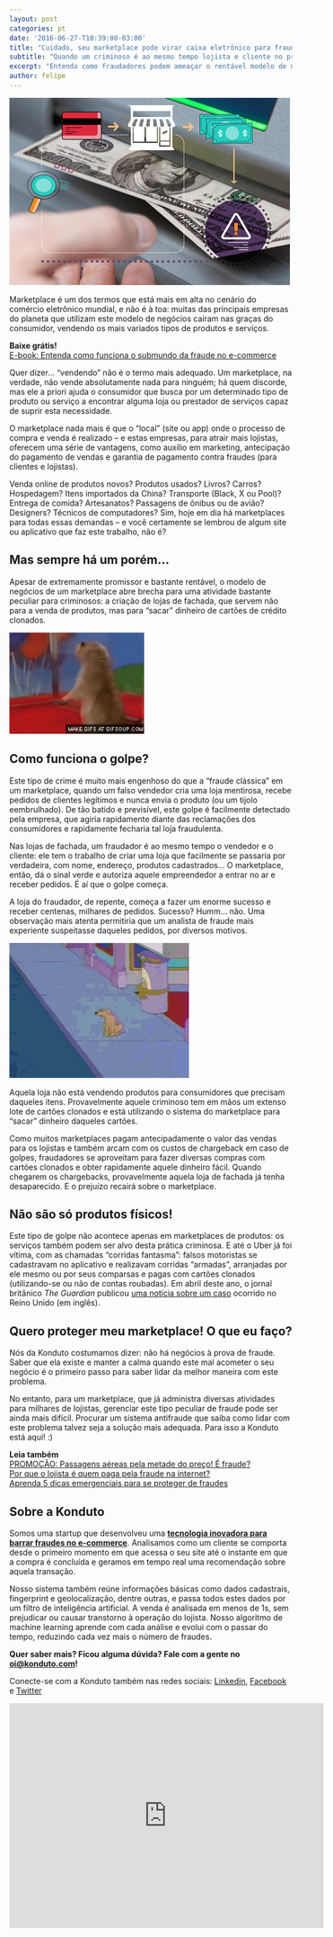 ```yaml
---
layout: post
categories: pt
date: '2016-06-27-T10:39:00-03:00'
title: "Cuidado, seu marketplace pode virar caixa eletrônico para fraudadores!"
subtitle: "Quando um criminoso é ao mesmo tempo lojista e cliente no próprio marketplace"
excerpt: "Entenda como fraudadores podem ameaçar o rentável modelo de negócios dos marketplaces"
author: felipe
---
```


![atm](/images/160627-atm-v2.png)

Marketplace é um dos termos que está mais em alta no cenário do comércio eletrônico mundial, e não é à toa: muitas das principais empresas do planeta que utilizam este modelo de negócios caíram nas graças do consumidor, vendendo os mais variados tipos de produtos e serviços.

**Baixe grátis!**   
[E-book: Entenda como funciona o submundo da fraude no e-commerce](http://ebooks.konduto.com/submundo-da-fraude?utm_source=konduto&utm_medium=blog&utm_campaign=conteudo-mktplc)

Quer dizer... “vendendo” não é o termo mais adequado. Um marketplace, na verdade, não vende absolutamente nada para ninguém; há quem discorde, mas ele a priori ajuda o consumidor que busca por um determinado tipo de produto ou serviço a encontrar alguma loja ou prestador de serviços capaz de suprir esta necessidade. 

O marketplace nada mais é que o “local” (site ou app) onde o processo de compra e venda é realizado – e estas empresas, para atrair mais lojistas, oferecem uma série de vantagens, como auxílio em marketing, antecipação do pagamento de vendas e garantia de pagamento contra fraudes (para clientes e lojistas).

Venda online de produtos novos? Produtos usados? Livros? Carros? Hospedagem? Itens importados da China? Transporte (Black, X ou Pool)? Entrega de comida? Artesanatos? Passagens de ônibus ou de avião? Designers? Técnicos de computadores? Sim, hoje em dia há marketplaces para todas essas demandas – e você certamente se lembrou de algum site ou aplicativo que faz este trabalho, não é?

## Mas sempre há um porém...

Apesar de extremamente promissor e bastante rentável, o modelo de negócios de um marketplace abre brecha para uma atividade bastante peculiar para criminosos: a criação de lojas de fachada, que servem não para a venda de produtos, mas para “sacar” dinheiro de cartões de crédito clonados.

![chipmunk](/images/160627-chipmunk.gif)

## Como funciona o golpe?

Este tipo de crime é muito mais engenhoso do que a “fraude clássica” em um marketplace, quando um falso vendedor cria uma loja mentirosa, recebe pedidos de clientes legítimos e nunca envia o produto (ou um tijolo eembrulhado). De tão batido e previsível, este golpe é facilmente detectado pela empresa, que agiria rapidamente diante das reclamações dos consumidores e rapidamente fecharia tal loja fraudulenta.

Nas lojas de fachada, um fraudador é ao mesmo tempo o vendedor e o cliente: ele tem o trabalho de criar uma loja que facilmente se passaria por verdadeira, com nome, endereço, produtos cadastrados...  O marketplace, então, dá o sinal verde e autoriza aquele empreendedor a entrar no ar e receber pedidos. É aí que o golpe começa.

A loja do fraudador, de repente, começa a fazer um enorme sucesso e receber centenas, milhares de pedidos. Sucesso? Humm... não. Uma observação mais atenta permitiria que um analista de fraude mais experiente suspeitasse daqueles pedidos, por diversos motivos.

![suspicious](/images/160627-suspicious.gif)

Aquela loja não está vendendo produtos para consumidores que precisam daqueles itens. Provavelmente aquele criminoso tem em mãos um extenso lote de cartões clonados e está utilizando o sistema do marketplace para “sacar” dinheiro daqueles cartões. 

Como muitos marketplaces pagam antecipadamente o valor das vendas para os lojistas e também arcam com os custos de chargeback em caso de golpes, fraudadores se aproveitam para fazer diversas compras com cartões clonados e obter rapidamente aquele dinheiro fácil. Quando chegarem os chargebacks, provavelmente aquela loja de fachada já tenha desaparecido. E o prejuízo recairá sobre o marketplace. 

## Não são só produtos físicos!

Este tipo de golpe não acontece apenas em marketplaces de produtos: os serviços também podem ser alvo desta prática criminosa. E até o Uber já foi vítima, com as chamadas “corridas fantasma”: falsos motoristas se cadastravam no aplicativo e realizavam corridas “armadas”, arranjadas por ele mesmo ou por seus comparsas e pagas com cartões clonados (utilizando-se ou não de contas roubadas). Em abril deste ano, o jornal britânico *The Guardian* publicou [uma notícia sobre um caso](https://www.theguardian.com/money/2016/apr/22/uber-scam-hacking-account-phantom-journeys) ocorrido no Reino Unido (em inglês).

## Quero proteger meu marketplace! O que eu faço?

Nós da Konduto costumamos dizer: não há negócios à prova de fraude. Saber que ela existe e manter a calma quando este mal acometer o seu negócio é o primeiro passo para saber lidar da melhor maneira com este problema.

No entanto, para um marketplace, que já administra diversas atividades para milhares de lojistas, gerenciar este tipo peculiar de fraude pode ser ainda mais difícil. Procurar um sistema antifraude que saiba como lidar com este problema talvez seja a solução mais adequada. Para isso a Konduto está aqui! :)

**Leia também**  
[PROMOÇÃO: Passagens aéreas pela metade do preço! É fraude?](http://blog.konduto.com/pt/2016/06/fraudes-passagens-aereas/?utm_source=konduto&utm_medium=blog&utm_campaign=conteudo)  
[Por que o lojista é quem paga pela fraude na internet?](http://blog.konduto.com/pt/2016/05/por-que-o-lojista-deve-pagar-pelo-chargeback/?utm_source=konduto&utm_medium=blog&utm_campaign=conteudo)  
[Aprenda 5 dicas emergenciais para se proteger de fraudes](http://blog.konduto.com/pt/2016/01/dicas-emergenciais-evitar-fraudes/?utm_source=konduto&utm_medium=blog&utm_campaign=conteudo)

## Sobre a Konduto 

Somos uma startup que desenvolveu uma **[tecnologia inovadora para barrar fraudes no e-commerce](http://konduto.com/?utm_source=konduto&utm_medium=blog&utm_campaign=conteudo)**. Analisamos como um cliente se comporta desde o primeiro momento em que acessa o seu site até o instante em que a compra é concluída e geramos em tempo real uma recomendação sobre aquela transação. 

Nosso sistema também reúne informações básicas como dados cadastrais, fingerprint e geolocalização, dentre outras, e passa todos estes dados por um filtro de inteligência artificial. A venda é analisada em menos de 1s, sem prejudicar ou causar transtorno à operação do lojista. Nosso algoritmo de machine learning aprende com cada análise e evolui com o passar do tempo, reduzindo cada vez mais o número de fraudes. 

**Quer saber mais? Ficou alguma dúvida? Fale com a gente no [oi@konduto.com](mailto:oi@konduto.com)!**	 

Conecte-se com a Konduto também nas redes sociais: [Linkedin](https://www.linkedin.com/company/konduto), [Facebook](https://www.facebook.com/konduto) e [Twitter](https://twitter.com/KondutoBR)  

<iframe src="https://www.facebook.com/plugins/video.php?href=https%3A%2F%2Fwww.facebook.com%2Fkonduto%2Fvideos%2F613187352119217%2F&show_text=1&width=560" width="560" height="400" style="border:none;overflow:hidden" scrolling="no" frameborder="0" allowTransparency="true"></iframe>